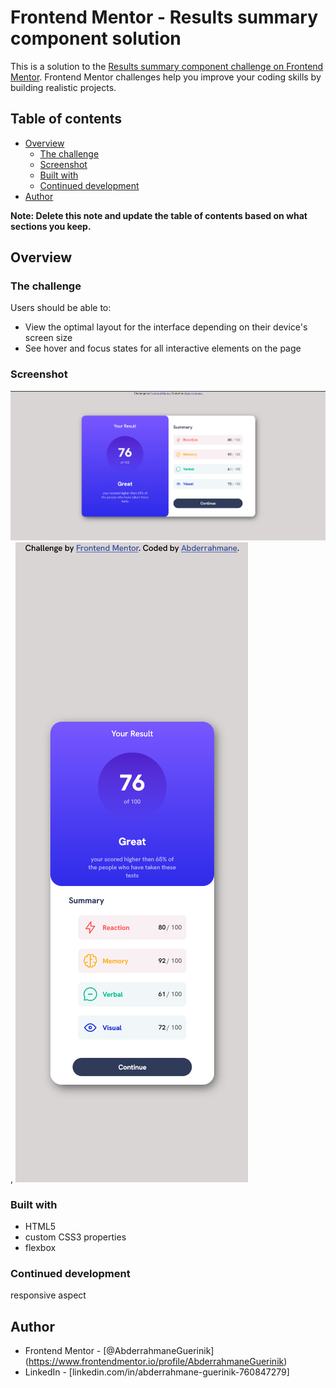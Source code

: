 # Frontend Mentor - Results summary component solution

This is a solution to the [Results summary component challenge on Frontend Mentor](https://www.frontendmentor.io/challenges/results-summary-component-CE_K6s0maV). Frontend Mentor challenges help you improve your coding skills by building realistic projects. 

## Table of contents

- [Overview](#overview)
  - [The challenge](#the-challenge)
  - [Screenshot](#screenshot)
  - [Built with](#built-with)
  - [Continued development](#continued-development)
- [Author](#author)
 

**Note: Delete this note and update the table of contents based on what sections you keep.**

## Overview

### The challenge

Users should be able to:

- View the optimal layout for the interface depending on their device's screen size
- See hover and focus states for all interactive elements on the page

### Screenshot

![](ScreenShot(desktop).png) ,  ![](ScreenShot(mobile).png) 
 

### Built with

 - HTML5
 - custom CSS3 properties
 - flexbox


### Continued development

responsive aspect

 
## Author

- Frontend Mentor - [@AbderrahmaneGuerinik] (https://www.frontendmentor.io/profile/AbderrahmaneGuerinik)
- LinkedIn - [linkedin.com/in/abderrahmane-guerinik-760847279]
